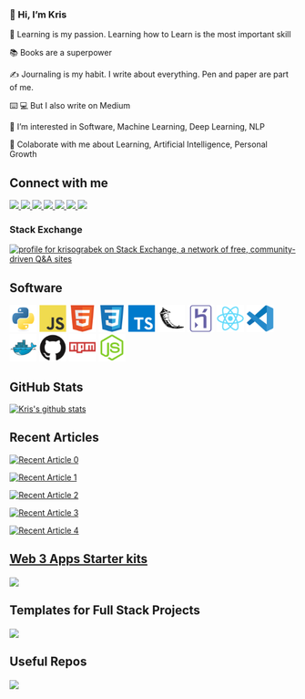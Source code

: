  
 ###  👋 Hi, I’m Kris 
 
 🌱 Learning is my passion. Learning how to Learn is the most important skill
 
 :books: Books are a superpower
 
 :writing_hand: Journaling is my habit. I write about everything. Pen and paper are part of me.
 
 :keyboard: :computer: But I also write on Medium
 
 👀 I’m interested in Software, Machine Learning, Deep Learning, NLP
  
 💞️ Colaborate with me about Learning, Artificial Intelligence, Personal Growth

## Connect with me

<a href="https://www.linkedin.com/in/kris-ograbek-nlp/">
	<img src="https://img.shields.io/badge/LinkedIn-0077B5?style=for-the-badge&logo=linkedin&logoColor=white" />
</a>
<a href="https://www.youtube.com/channel/UCyi_Df2NF35qjIV0LdtUY9w">
	<img src="https://img.shields.io/badge/YouTube-FF0000?style=for-the-badge&logo=youtube&logoColor=white" />
</a>
<a href="https://kris-ograbek-nlp.medium.com/">
	<img src="https://img.shields.io/badge/Medium-12100E?style=for-the-badge&logo=medium&logoColor=white" />
</a>
<a href="https://stackoverflow.com/users/15191870/krisograbek/">
	<img src="https://img.shields.io/badge/Stack_Overflow-FE7A16?style=for-the-badge&logo=stack-overflow&logoColor=white" />
</a>
<a href="https://github.com/krisograbek">
	<img src="https://img.shields.io/badge/GitHub-100000?style=for-the-badge&logo=github&logoColor=white" />
</a>
<a href="https://www.hackerrank.com/krzysztof_ograb1">
	<img src="https://img.shields.io/badge/-Hackerrank-2EC866?style=for-the-badge&logo=HackerRank&logoColor=white" />
</a>
<a href="https://www.kaggle.com/ograbekk">
	<img src="https://img.shields.io/badge/Kaggle-20BEFF?style=for-the-badge&logo=Kaggle&logoColor=white" />
</a>

### Stack Exchange

<a href="https://stackexchange.com/users/20690346/krisograbek"><img src="https://stackexchange.com/users/flair/20690346.png" width="208" height="58" alt="profile for krisograbek on Stack Exchange, a network of free, community-driven Q&amp;A sites" title="profile for krisograbek on Stack Exchange, a network of free, community-driven Q&amp;A sites" /></a>

## Software

<p>
  <img src="https://raw.githubusercontent.com/devicons/devicon/master/icons/python/python-original.svg" height="48">
  <img src="https://raw.githubusercontent.com/devicons/devicon/master/icons/javascript/javascript-original.svg" height="48">
  <img src="https://raw.githubusercontent.com/devicons/devicon/master/icons/html5/html5-original.svg" height="48">
  <img src="https://raw.githubusercontent.com/devicons/devicon/master/icons/css3/css3-original.svg" height="48">
  <img src="https://github.com/devicons/devicon/blob/master/icons/typescript/typescript-original.svg" height="48">

  <img src="https://raw.githubusercontent.com/devicons/devicon/master/icons/flask/flask-original.svg" height="48">
  <img src="https://raw.githubusercontent.com/devicons/devicon/master/icons/heroku/heroku-original.svg" height="48">
  <img src="https://raw.githubusercontent.com/devicons/devicon/master/icons/react/react-original.svg" height="48">
  <img src="https://raw.githubusercontent.com/devicons/devicon/master/icons/vscode/vscode-original.svg" height="48">
  <img src="https://raw.githubusercontent.com/devicons/devicon/master/icons/docker/docker-original.svg" height="48">
  
  <img src="https://raw.githubusercontent.com/devicons/devicon/master/icons/github/github-original.svg" height="48">
  <img src="https://raw.githubusercontent.com/devicons/devicon/master/icons/npm/npm-original-wordmark.svg" height="48">
  <img src="https://github.com/devicons/devicon/blob/master/icons/nodejs/nodejs-original.svg" height="48">
  

  <!-- Less important :)   

  <img src="https://raw.githubusercontent.com/devicons/devicon/master/icons/pandas/pandas-original.svg" height="48">
  <img src="https://raw.githubusercontent.com/devicons/devicon/master/icons/numpy/numpy-original.svg" height="48">
  <img src="https://upload.wikimedia.org/wikipedia/commons/8/88/SpaCy_logo.svg" height="48">
  <img src="https://upload.wikimedia.org/wikipedia/commons/0/05/Scikit_learn_logo_small.svg" height="48">

  <img src="https://raw.githubusercontent.com/devicons/devicon/master/icons/tensorflow/tensorflow-original.svg" height="48">
  <img src="https://raw.githubusercontent.com/valohai/ml-logos/master/keras.svg" height="48">
  <img src="https://raw.githubusercontent.com/devicons/devicon/master/icons/jupyter/jupyter-original.svg" height="48">
-->
	
</p>
  
## GitHub Stats

[![Kris's github stats](https://github-readme-stats.vercel.app/api?username=krisograbek&count_private=true&show_icons=true&theme=prussian&hide_rank=false&hide=issues)](https://github.com/anuraghazra/github-readme-stats)

## Recent Articles

<a target="_blank" href="https://github-readme-medium-recent-article.vercel.app/medium/@kris-ograbek/0"><img src="https://github-readme-medium-recent-article.vercel.app/medium/@kris-ograbek/0" alt="Recent Article 0">

<a target="_blank" href="https://github-readme-medium-recent-article.vercel.app/medium/@kris-ograbek/1"><img src="https://github-readme-medium-recent-article.vercel.app/medium/@kris-ograbek/1" alt="Recent Article 1">
  
<a target="_blank" href="https://github-readme-medium-recent-article.vercel.app/medium/@kris-ograbek/2"><img src="https://github-readme-medium-recent-article.vercel.app/medium/@kris-ograbek/2" alt="Recent Article 2">
	
<a target="_blank" href="https://github-readme-medium-recent-article.vercel.app/medium/@kris-ograbek/3"><img src="https://github-readme-medium-recent-article.vercel.app/medium/@kris-ograbek/3" alt="Recent Article 3">
		
<a target="_blank" href="https://github-readme-medium-recent-article.vercel.app/medium/@kris-ograbek/4"><img src="https://github-readme-medium-recent-article.vercel.app/medium/@kris-ograbek/4" alt="Recent Article 4">
 
## Web 3 Apps Starter kits

<a href="https://github.com/krisograbek/ts-hh-web3-template">
  <img align="center" src="https://github-readme-stats.vercel.app/api/pin/?username=krisograbek&repo=ts-hh-web3-template&theme=prussian" />
</a>	

## Templates for Full Stack Projects

<a href="https://github.com/krisograbek/react-flask-template">
  <img align="center" src="https://github-readme-stats.vercel.app/api/pin/?username=krisograbek&repo=react-flask-template&theme=prussian" />
</a>
	
## Useful Repos

<a href="https://github.com/krisograbek/text-preprocessing">
  <img align="center" src="https://github-readme-stats.vercel.app/api/pin/?username=krisograbek&repo=text-preprocessing&theme=prussian" />
</a>
	
	
<!-- 


## Full Stack Data Science Projects
  
<a href="https://github.com/krisograbek/hotdog">
  <img align="center" src="https://github-readme-stats.vercel.app/api/pin/?username=krisograbek&repo=hotdog&theme=prussian" />
</a>
<a href="https://github.com/krisograbek/text-preprocessing-app">
  <img align="center" src="https://github-readme-stats.vercel.app/api/pin/?username=krisograbek&repo=text-preprocessing-app&theme=prussian" />
</a>
<a href="https://github.com/krisograbek/iris-fsml">
  <img align="center" src="https://github-readme-stats.vercel.app/api/pin/?username=krisograbek&repo=iris-fsml&theme=prussian" />
</a>
--> 
  
<!---
krisograbek/krisograbek is a ✨ special ✨ repository because its `README.md` (this file) appears on your GitHub profile.
You can click the Preview link to take a look at your changes.
--->
